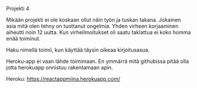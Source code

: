Projekti 4

Mikään projekti ei ole koskaan ollut näin työn ja tuskan takana. Jokainen asia mitä olen tehny on tuottanut ongelmia. Yhden virheen korjaaminen aiheutti noin 12 uutta. Kun virheilmoitukset oli saatu taklattua ei koko homma enää toiminut. 

Haku nimellä toimii, kun käyttää täysin oikeaa kirjoitusasua. 

Heroku-app ei vaan lähde toimimaan. En ymmärrä mitä githubissa pitää olla jotta herokuapp onnistuu rakentamaan apin. 

Heroku: https://reactappmiina.herokuapp.com/
